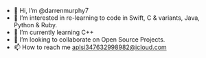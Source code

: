 - 👋 Hi, I’m @darrenmurphy7
- 👀 I’m interested in re-learning to code in Swift, C & variants, Java, Python & Ruby.
- 🌱 I’m currently learning C++
- 💞️ I’m looking to collaborate on Open Source Projects.
- 📫 How to reach me aplsi347632998982@icloud.com

<!---
darrenmurphy7/darrenmurphy7 is a ✨ special ✨ repository because its `README.md` (this file) appears on your GitHub profile.
You can click the Preview link to take a look at your changes.
--->
